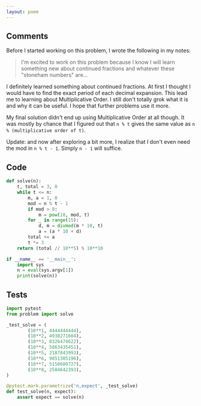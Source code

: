 ```yaml
---
layout: poem
---
```


## Comments

Before I started working on this problem, I wrote the following in my notes:

>    I'm excited to work on this problem because I know I will learn something
>    new about continued fractions and whatever these "stoneham numbers" are...

I definitely learned something about continued fractions.  At first I thought I
would have to find the exact period of each decimal expansion.  This lead me to
learning about Multiplicative Order.  I still don't totally grok what it is and
why it can be useful.  I hope that further problems use it more.

My final solution didn't end up using Multiplicative Order at all though.  It
was mostly by chance that I figured out that `n % t` gives the same value as `n
% (multiplicative order of t)`.

Update: and now after exploring a bit more, I realize that I don't even need
the mod in `n % t - 1`.  Simply `n - 1` will suffice.

## Code

```python
def solve(n):
    t, total = 3, 0
    while t <= n:
        m, a = 1, 0
        mod = n % t - 1
        if mod > 0:
            m = pow(10, mod, t)
        for _ in range(15):
            d, m = divmod(m * 10, t)
            a = (a * 10 + d)
        total += a
        t *= 3
    return (total // 10**5) % 10**10

if __name__ == '__main__':
    import sys
    n = eval(sys.argv[1])
    print(solve(n))
```

## Tests

```python
import pytest
from problem import solve

_test_solve = (
        (10**1, 4444444444),
        (10**2, 4938271604),
        (10**3, 8326474622),
        (10**4, 5863435451),
        (10**5, 2187843993),
        (10**6, 9851385196),
        (10**7, 5158680727),
        (10**8, 2584642393),
)

@pytest.mark.parametrize('n,expect', _test_solve)
def test_solve(n, expect):
    assert expect == solve(n)
```

